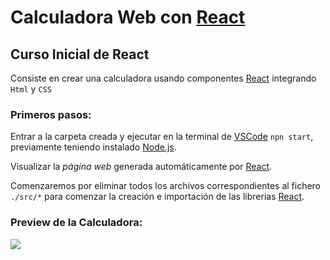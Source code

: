 # Calculadora Web con [React](https://github.com/facebook/create-react-app)

## Curso Inicial de React

Consiste en crear una calculadora usando componentes [React](https://github.com/facebook/create-react-app) integrando `Html` y `CSS`  

### Primeros pasos:

Entrar a la carpeta creada y ejecutar en la terminal de [VSCode](https://code.visualstudio.com/) `npn start`, previamente teniendo instalado [Node.js](https://nodejs.org/es/). 

Visualizar la *página web* generada automáticamente por [React](https://github.com/facebook/create-react-app).

Comenzaremos por eliminar todos los archivos correspondientes al fichero `./src/*` para comenzar la creación e importación de las librerias [React](https://github.com/facebook/create-react-app).

### Preview de la Calculadora:

<img
src="https://www.dropbox.com/s/fn9q9tylug6z4wo/Captura%20de%20pantalla%202021-11-03%20124100.png?dl=1"
raw=true
/>




